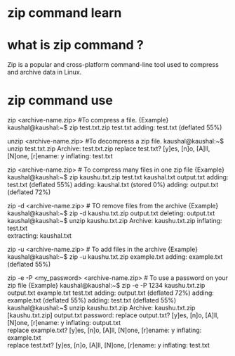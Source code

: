 
# zip command learn

# what is zip command ?
Zip is a popular and cross-platform command-line tool used to compress and archive data in Linux. 

# zip command use

zip <archive-name.zip> <filename>    #To compress a file. 
{Example}
kaushal@kaushal:~$ zip test.txt.zip test.txt 
  adding: test.txt (deflated 55%)


unzip <archive-name.zip>    #To decompress a zip file.
kaushal@kaushal:~$ unzip test.txt.zip 
Archive:  test.txt.zip
replace test.txt? [y]es, [n]o, [A]ll, [N]one, [r]ename: y
  inflating: test.txt 


zip <archive-name.zip> <file1> <file2> <file3>     # To compress many files in one zip file
{Example}
kaushal@kaushal:~$ zip kaushu.txt.zip test.txt kaushal.txt output.txt 
  adding: test.txt (deflated 55%)
  adding: kaushal.txt (stored 0%)
  adding: output.txt (deflated 72%)


zip -d  <archive-name.zip>    # TO remove files from the archive
{Example}
kaushal@kaushal:~$ zip -d kaushu.txt.zip output.txt
deleting: output.txt
kaushal@kaushal:~$ unzip kaushu.txt.zip 
Archive:  kaushu.txt.zip
  inflating: test.txt                
 extracting: kaushal.txt


zip -u <archive-name.zip> <file4>    # To add files in the archive
{Example}
kaushal@kaushal:~$ zip -u kaushu.txt.zip example.txt 
  adding: example.txt (deflated 55%)


zip -e -P <my_password> <archive-name.zip> <file1> <file2> <file3>   # To use a password on your zip file
{Example}
kaushal@kaushal:~$ zip -e -P 1234 kaushu.txt.zip output.txt example.txt test.txt 
  adding: output.txt (deflated 72%)
  adding: example.txt (deflated 55%)
  adding: test.txt (deflated 55%)
kaushal@kaushal:~$ unzip kaushu.txt.zip 
Archive:  kaushu.txt.zip
[kaushu.txt.zip] output.txt password: 
replace output.txt? [y]es, [n]o, [A]ll, [N]one, [r]ename: y
  inflating: output.txt              
replace example.txt? [y]es, [n]o, [A]ll, [N]one, [r]ename: y
  inflating: example.txt             
replace test.txt? [y]es, [n]o, [A]ll, [N]one, [r]ename: y
  inflating: test.txt 